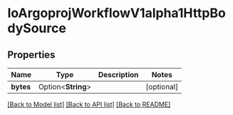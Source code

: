 # IoArgoprojWorkflowV1alpha1HttpBodySource

## Properties

Name | Type | Description | Notes
------------ | ------------- | ------------- | -------------
**bytes** | Option<**String**> |  | [optional]

[[Back to Model list]](../README.md#documentation-for-models) [[Back to API list]](../README.md#documentation-for-api-endpoints) [[Back to README]](../README.md)


